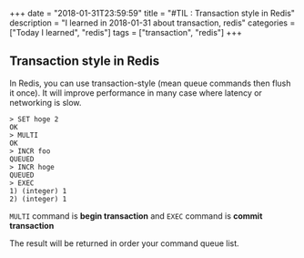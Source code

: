+++
date = "2018-01-31T23:59:59"
title = "#TIL : Transaction style in Redis"
description = "I learned in 2018-01-31 about transaction, redis"
categories = ["Today I learned", "redis"]
tags = ["transaction", "redis"]
+++



## Transaction style in Redis

In Redis, you can use transaction-style (mean queue commands then flush it once). It will improve performance in many case where latency or networking is slow.

```
> SET hoge 2
OK
> MULTI
OK
> INCR foo
QUEUED
> INCR hoge
QUEUED
> EXEC
1) (integer) 1
2) (integer) 1
```

`MULTI` command is **begin transaction** and `EXEC` command is **commit transaction**

The result will be returned in order your command queue list.
